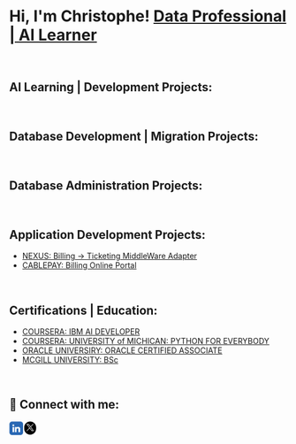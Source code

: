 
<h1>Hi, I'm Christophe! <a href="https://github.com/psZh3ePNj0/psZh3ePNj0"> Data Professional | AI Learner</a></h1>
<br/>


<h2>AI Learning | Development Projects:</h2>
<br/>


<h2>Database Development | Migration Projects:</h2>
<br/>


<h2>Database Administration Projects:</h2>
<br/>


<h2>Application Development Projects:</h2>

- [NEXUS: Billing -> Ticketing MiddleWare Adapter](https://github.com/psZh3ePNj0/Nexus_Billing_Ticketing)
- [CABLEPAY: Billing Online Portal](https://github.com/psZh3ePNj0/OnlineBilling)
<br/>


<h2>Certifications | Education:</h2>

- [COURSERA: IBM AI DEVELOPER](https://github.com/psZh3ePNj0/psZh3ePNj0/blob/main/Coursera_IBM-AI-Developer_CKC.pdf)
- [COURSERA: UNIVERSITY of MICHICAN: PYTHON FOR EVERYBODY](https://github.com/psZh3ePNj0/psZh3ePNj0/blob/main/Coursera_PY4E_CKC.pdf)
- [ORACLE UNIVERSIRY: ORACLE CERTIFIED ASSOCIATE](https://github.com/psZh3ePNj0/psZh3ePNj0/blob/main/Oracle-Certification.pdf)
- [MCGILL UNIVERSITY: BSc](https://github.com/psZh3ePNj0/psZh3ePNj0/blob/main/Education.pdf)
<br/>

<!--<h2>Skills | Complimentary Projects:</h2>-->


<h2> 🤳 Connect with me:</h2>

[<img align="left" alt=" ChristopheCartwright | LinkedIn" width="25px" src="https://github.com/psZh3ePNj0/psZh3ePNj0/blob/main/LinkedIn-Image.jpg"/>][linkedin]
[<img align="left" alt=" ChristopheCartwright | X" width="25px" src="https://github.com/psZh3ePNj0/psZh3ePNj0/blob/main/X-Image.jpg"/>][x]

[linkedin]: https://www.linkedin.com/in/christophe-cartwright-9197781bb
[x]: https://x.com/nN7pG3M6bT7nF2m



<!--
**psZh3ePNj0/psZh3ePNj0** is a ✨ _special_ ✨ repository because its `README.md` (this file) appears on your GitHub profile.

Here are some ideas to get you started:

- 🔭 I’m currently working on ...
- 🌱 I’m currently learning ...
- 👯 I’m looking to collaborate on ...
- 🤔 I’m looking for help with ...
- 💬 Ask me about ...
- 📫 How to reach me: ...
- 😄 Pronouns: ...
- ⚡ Fun fact: ...
-->
